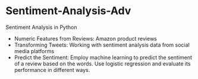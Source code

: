 # Sentiment-Analysis-Adv
Sentiment Analysis in Python
- Numeric Features from Reviews: Amazon product reviews
- Transforming Tweets: Working with sentiment analysis data from social media platforms
- Predict the Sentiment: Employ machine learning to predict the sentiment of a review based on the words. Use logistic regression and evaluate its performance in different ways. 